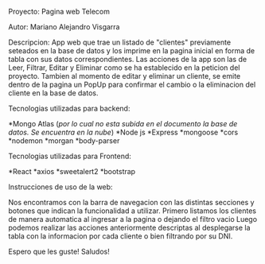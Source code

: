 Proyecto: Pagina web Telecom

Autor: Mariano Alejandro Visgarra

Descripcion: 
App web que trae un listado de "clientes" previamente seteados en la base de datos y los imprime en la pagina inicial en forma de tabla con sus datos correspondientes. 
Las acciones de la app son las de Leer, Filtrar, Editar y Eliminar como se ha establecido en la peticion del proyecto. Tambien al momento de editar y eliminar un cliente, se emite dentro de la pagina un PopUp para confirmar el cambio o la eliminacion del cliente en la base de datos.

Tecnologias utilizadas para backend: 

*Mongo Atlas (_por lo cual no esta subida en el documento la base de datos. Se encuentra en la nube_)
*Node js
*Express
*mongoose
*cors
*nodemon
*morgan
*body-parser


Tecnologias utilizadas para Frontend: 

*React
*axios
*sweetalert2
*bootstrap


Instrucciones de uso de la web: 

Nos encontramos con la barra de navegacion con las distintas secciones y botones que indican la funcionalidad a utilizar. Primero listamos los clientes de manera automatica al ingresar a la pagina o dejando el filtro vacio
Luego podemos realizar las acciones anteriormente descriptas al desplegarse la tabla con la informacion por cada cliente o bien filtrando por su DNI.


Espero que les guste! Saludos!